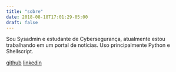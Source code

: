 ```yaml
---
title: "sobre"
date: 2018-08-18T17:01:29-05:00
draft: false
---
```



Sou Sysadmin e estudante de Cybersegurança, atualmente estou trabalhando em um portal de notícias. Uso principalmente Python e Shellscript.

[github](https://github.com/fxshelll)
[linkedin](https://www.linkedin.com/in/fmatta/)
